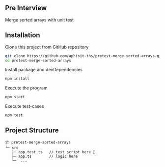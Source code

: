 ## Pre Interview 

Merge sorted arrays with unit test



## Installation

Clone this project from GitHub repository

```sh
git clone https://github.com/aphisit-ths/pretest-merge-sorted-arrays.git
cd pretest-merge-sorted-arrays
```

Install package and devDependencies

```sh
npm install 
```

Execute the program

```sh
npm start 
```

Execute test-cases

```sh
npm test 
```

## Project Structure
```
📦 pretest-merge-sorted-arrays
└─ src
   ├─ app.test.ts   // test script here 📄
   ├─ app.ts        // logic here 
   └─  ...
```
